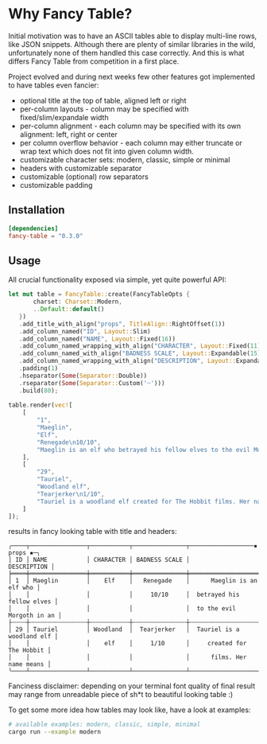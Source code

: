 # Why Fancy Table?
Initial motivation was to have an ASCII tables able to display multi-line rows, like JSON snippets. Although there are plenty of similar libraries in the wild, unfortunately none of them handled this case correctly. And this is what differs Fancy Table from competition in a first place.

Project evolved and during next weeks few other features got implemented to have tables even fancier:

- optional title at the top of table, aligned left or right
- per-column layouts - column may be specified with fixed/slim/expandale width
- per-column alignment - each column may be specified with its own alignment: left, right or center
- per column overflow behavior - each column may either truncate or wrap text which does not fit into given column width.
- customizable character sets: modern, classic, simple or minimal
- headers with customizable separator
- customizable (optional) row separators
- customizable padding

## Installation

``` toml
[dependencies]
fancy-table = "0.3.0"
```

## Usage
All crucial functionality exposed via simple, yet quite powerful API:

```rust
let mut table = FancyTable::create(FancyTableOpts {
       charset: Charset::Modern,
       ..Default::default()
   })
   .add_title_with_align("props", TitleAlign::RightOffset(1))
   .add_column_named("ID", Layout::Slim)
   .add_column_named("NAME", Layout::Fixed(16))
   .add_column_named_wrapping_with_align("CHARACTER", Layout::Fixed(11), Align::Center)
   .add_column_named_with_align("BADNESS SCALE", Layout::Expandable(15), Align::Center)
   .add_column_named_wrapping_with_align("DESCRIPTION", Layout::Expandable(150), Align::Right)
   .padding(1)
   .hseparator(Some(Separator::Double))
   .rseparator(Some(Separator::Custom('┄')))
   .build(80);
    
table.render(vec![
    [
        "1",
        "Maeglin",
        "Elf",
        "Renegade\n10/10",
        "Maeglin is an elf who betrayed his fellow elves to the evil Morgoth in an age before The Lord of the Rings.",
    ],
    [
        "29",
        "Tauriel",
        "Woodland elf",
        "Tearjerker\n1/10",
        "Tauriel is a woodland elf created for The Hobbit films. Her name means \"daughter of the forest\" in Sindarin.",
    ]
]);
```

results in fancy looking table with title and headers:

```
╭────┬────────────────┬───────────┬───────────────┬──────────────────▪ props ▪─╮
│ ID │ NAME           │ CHARACTER │ BADNESS SCALE │                DESCRIPTION │
╞════╪════════════════╪═══════════╪═══════════════╪════════════════════════════╡
│ 1  │ Maeglin        │    Elf    │   Renegade    │      Maeglin is an elf who │
│    │                │           │     10/10     │  betrayed his fellow elves │
│    │                │           │               │  to the evil Morgoth in an │
├┄┄┄┄┼┄┄┄┄┄┄┄┄┄┄┄┄┄┄┄┄┼┄┄┄┄┄┄┄┄┄┄┄┼┄┄┄┄┄┄┄┄┄┄┄┄┄┄┄┼┄┄┄┄┄┄┄┄┄┄┄┄┄┄┄┄┄┄┄┄┄┄┄┄┄┄┄┄┤
│ 29 │ Tauriel        │ Woodland  │  Tearjerker   │  Tauriel is a woodland elf │
│    │                │    elf    │     1/10      │     created for The Hobbit │
│    │                │           │               │      films. Her name means │
╰────┴────────────────┴───────────┴───────────────┴────────────────────────────╯
```

Fanciness disclaimer: depending on your terminal font quality of final result may range from unreadable piece of sh*t to beautiful looking table :)

To get some more idea how tables may look like, have a look at examples:

```sh
# available examples: modern, classic, simple, minimal
cargo run --example modern
```
